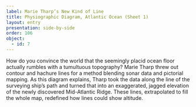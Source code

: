 ```yaml
---
label: Marie Tharp’s New Kind of Line
title: Physiographic Diagram, Atlantic Ocean (Sheet 1)
layout: entry
presentation: side-by-side
order: 106
object:
  - id: 7
---
```

How do you convince the world that the seemingly placid ocean floor actually rumbles with a tumultuous topography? Marie Tharp threw out contour and hachure lines for a method blending sonar data and pictorial mapping. As this diagram explains, Tharp took the data along the line of the surveying ship’s path and turned that into an exaggerated, jagged elevation of the newly discovered Mid-Atlantic Ridge. These lines, extrapolated to fill the whole map, redefined how lines could show altitude.  